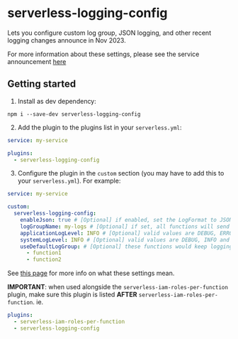 # serverless-logging-config

Lets you configure custom log group, JSON logging, and other recent logging changes announce in Nov 2023.

For more information about these settings, please see the service announcement [here](https://aws.amazon.com/about-aws/whats-new/2023/11/aws-lambda-controls-search-filter-aggregate-lambda-function-logs)

## Getting started

1. Install as dev dependency:

`npm i --save-dev serverless-logging-config`

2. Add the plugin to the plugins list in your `serverless.yml`:

```yml
service: my-service

plugins:
  - serverless-logging-config
```

3. Configure the plugin in the `custom` section (you may have to add this to your `serverless.yml`). For example:

```yml
service: my-service

custom:
  serverless-logging-config:
    enableJson: true # [Optional] if enabled, set the LogFormat to JSON
    logGroupName: my-logs # [Optional] if set, all functions will send logs this log group
    applicationLogLevel: INFO # [Optional] valid values are DEBUG, ERROR, FATAL, INFO, TRACE and WARN
    systemLogLevel: INFO # [Optional] valid values are DEBUG, INFO and WARN
    useDefaultLogGroup: # [Optional] these functions would keep logging to their default log group
      - function1
      - function2
```

See [this page](https://docs.aws.amazon.com/AWSCloudFormation/latest/UserGuide/aws-properties-lambda-function-loggingconfig.html) for more info on what these settings mean.

**IMPORTANT**: when used alongside the `serverless-iam-roles-per-function` plugin, make sure this plugin is listed **AFTER** `serverless-iam-roles-per-function`. ie.

```yml
plugins:
  - serverless-iam-roles-per-function
  - serverless-logging-config
```
